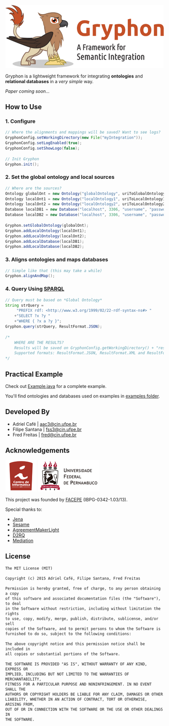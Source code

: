 ![](https://github.com/adrielcafe/GryphonFramework/raw/master/images/gryphon.png)

Gryphon is a lightweight framework for integrating **ontologies** and **relational databases** in a *very simple* way.

*Paper coming soon...*

## How to Use

### 1. Configure
```java
// Where the alignments and mappings will be saved? Want to see logs?
GryphonConfig.setWorkingDirectory(new File("myIntegration"));
GryphonConfig.setLogEnabled(true);
GryphonConfig.setShowLogo(false);

// Init Gryphon
Gryphon.init();
```

### 2. Set the global ontology and local sources
```java
// Where are the sources?
Ontology globalOnt = new Ontology("globalOntology", uriToGlobalOntology);
Ontology localOnt1 = new Ontology("localOntology1", uriToLocalOntology1);
Ontology localOnt2 = new Ontology("localOntology2", uriToLocalOntology2);
Database localDB1 = new Database("localhost", 3306, "username", "password", "db1", Database.DBMS.MySQL);
Database localDB2 = new Database("localhost", 3306, "username", "password", "db2", Database.DBMS.PostgreSQL);

Gryphon.setGlobalOntology(globalOnt);
Gryphon.addLocalOntology(localOnt1);
Gryphon.addLocalOntology(localOnt2);
Gryphon.addLocalDatabase(localDB1);
Gryphon.addLocalDatabase(localDB2);
```

### 3. Aligns ontologies and maps databases
```java
// Simple like that (this may take a while)
Gryphon.alignAndMap();
```

### 4. Query Using [SPARQL](http://www.w3.org/TR/sparql11-query/)
```java
// Query must be based on *Global Ontology*
String strQuery = 
	 "PREFIX rdf: <http://www.w3.org/1999/02/22-rdf-syntax-ns#> "
	+"SELECT ?x ?y "
	+"WHERE { ?x a ?y }";
Gryphon.query(strQuery, ResultFormat.JSON);

/*
	WHERE ARE THE RESULTS?
    Results will be saved on GryphonConfig.getWorkingDirectory() + "results/"
    Supported formats: ResultFormat.JSON, ResultFormat.XML and ResultFormat.CSV
*/
```


## Practical Example
Check out [Example.java](http://github.com/adrielcafe/GryphonFramework/blob/master/src/br/ufpe/cin/aac3/gryphon/example/Example.java) for a complete example.

You'll find ontologies and databases used on examples in [examples folder](http://github.com/adrielcafe/GryphonFramework/tree/master/examples).

## Developed By
* Adriel Café | <aac3@cin.ufpe.br>
* Filipe Santana | <fss3@cin.ufpe.br>
* Fred Freitas | <fred@cin.ufpe.br>

## Acknowledgements
[![CIn-UFPE](https://github.com/adrielcafe/GryphonFramework/raw/master/images/cin.png)](http://www2.cin.ufpe.br)
[![UFPE](https://github.com/adrielcafe/GryphonFramework/raw/master/images/ufpe.png)](http://www.ufpe.br)

This project was founded by [FACEPE](http://www.facepe.br) (IBPG-0342-1.03/13).

Special thanks to:
* [Jena](http://jena.apache.org)
* [Sesame](http://rdf4j.org)
* [AgreementMakerLight](http://somer.fc.ul.pt/aml.php)
* [D2RQ](http://d2rq.org)
* [Mediation](http://github.com/correndo/mediation)

## License
```
The MIT License (MIT)

Copyright (c) 2015 Adriel Café, Filipe Santana, Fred Freitas

Permission is hereby granted, free of charge, to any person obtaining a copy
of this software and associated documentation files (the "Software"), to deal
in the Software without restriction, including without limitation the rights
to use, copy, modify, merge, publish, distribute, sublicense, and/or sell
copies of the Software, and to permit persons to whom the Software is
furnished to do so, subject to the following conditions:

The above copyright notice and this permission notice shall be included in
all copies or substantial portions of the Software.

THE SOFTWARE IS PROVIDED "AS IS", WITHOUT WARRANTY OF ANY KIND, EXPRESS OR
IMPLIED, INCLUDING BUT NOT LIMITED TO THE WARRANTIES OF MERCHANTABILITY,
FITNESS FOR A PARTICULAR PURPOSE AND NONINFRINGEMENT. IN NO EVENT SHALL THE
AUTHORS OR COPYRIGHT HOLDERS BE LIABLE FOR ANY CLAIM, DAMAGES OR OTHER
LIABILITY, WHETHER IN AN ACTION OF CONTRACT, TORT OR OTHERWISE, ARISING FROM,
OUT OF OR IN CONNECTION WITH THE SOFTWARE OR THE USE OR OTHER DEALINGS IN
THE SOFTWARE.
```